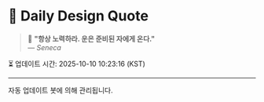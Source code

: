
# 📘 Daily Design Quote

> 💬 **"항상 노력하라. 운은 준비된 자에게 온다."**  
> — *Seneca*

⏳ 업데이트 시간: 2025-10-10 10:23:16 (KST)

---

자동 업데이트 봇에 의해 관리됩니다.
